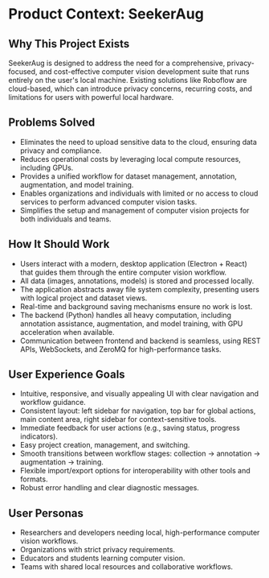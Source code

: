 # Product Context: SeekerAug

## Why This Project Exists

SeekerAug is designed to address the need for a comprehensive, privacy-focused, and cost-effective computer vision development suite that runs entirely on the user's local machine. Existing solutions like Roboflow are cloud-based, which can introduce privacy concerns, recurring costs, and limitations for users with powerful local hardware.

## Problems Solved

- Eliminates the need to upload sensitive data to the cloud, ensuring data privacy and compliance.
- Reduces operational costs by leveraging local compute resources, including GPUs.
- Provides a unified workflow for dataset management, annotation, augmentation, and model training.
- Enables organizations and individuals with limited or no access to cloud services to perform advanced computer vision tasks.
- Simplifies the setup and management of computer vision projects for both individuals and teams.

## How It Should Work

- Users interact with a modern, desktop application (Electron + React) that guides them through the entire computer vision workflow.
- All data (images, annotations, models) is stored and processed locally.
- The application abstracts away file system complexity, presenting users with logical project and dataset views.
- Real-time and background saving mechanisms ensure no work is lost.
- The backend (Python) handles all heavy computation, including annotation assistance, augmentation, and model training, with GPU acceleration when available.
- Communication between frontend and backend is seamless, using REST APIs, WebSockets, and ZeroMQ for high-performance tasks.

## User Experience Goals

- Intuitive, responsive, and visually appealing UI with clear navigation and workflow guidance.
- Consistent layout: left sidebar for navigation, top bar for global actions, main content area, right sidebar for context-sensitive tools.
- Immediate feedback for user actions (e.g., saving status, progress indicators).
- Easy project creation, management, and switching.
- Smooth transitions between workflow stages: collection → annotation → augmentation → training.
- Flexible import/export options for interoperability with other tools and formats.
- Robust error handling and clear diagnostic messages.

## User Personas

- Researchers and developers needing local, high-performance computer vision workflows.
- Organizations with strict privacy requirements.
- Educators and students learning computer vision.
- Teams with shared local resources and collaborative workflows.
